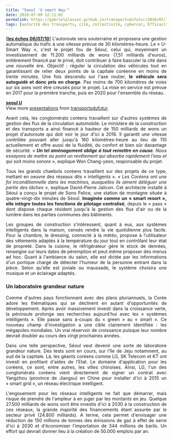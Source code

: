 ```yaml
---
title: "Seoul 'U smart Way'"
date: 2010-07-09 12:11:02
permalink: https://gabrielplassat.github.io/transportsdufutur/2010/07/les-echos-060710-lautoroute-sera-souterraine-et-proposera-une-gestion-automatique-du-trafic-a-une-vitesse-prevue-de-30-2.html
tags: [autorité des transports, cité, collectivité, cybercar, Efficacité énergétique, Infrastructure, partage de la voirie, Pay as You Move]
---
```


<p align="justify" class="texte">[<strong><a href="http://www.lesechos.fr/info/metiers/020636561006-la-coree-du-sud-veut-passer-du-green-au-smart-.htm" target="_blank">les échos 06/07/10</a></strong>] L'autoroute sera souterraine et proposera une gestion automatique du trafic à une vitesse prévue de 30 kilomètres-heure. Le « U-Smart Way », c'est le projet fou de Séoul, celui qui, moyennant un investissement de 11.200 milliards de wons (7,51 milliards d'euros), entièrement financé par le privé, doit contribuer à faire basculer la cité dans une nouvelle ère. Objectif : réguler la circulation des véhicules tout en garantissant de relier deux points de la capitale coréenne en moins de trente minutes. Une fois descendu sur l'axe routier, <strong>le véhicule sera autoguidé et donc pris en charge</strong>. Pas moins de 700 kilomètres de voies sur six axes vont être creusés pour le projet. La mise en service est prévue en 2017 pour la première tranche, puis en 2020 pour l'ensemble du réseau. </p> <div id="__ss_4719061"><strong><a href="http://www.slideshare.net/transportsdufutur/seoul-u" title="seoul U ">seoul U </a></strong>   <div>View more <a href="http://www.slideshare.net/">presentations</a> from <a href="http://www.slideshare.net/transportsdufutur">transportsdufutur</a>.</div></div> <p align="justify" class="texte"> </p>  <!--more-->  <p align="justify" class="texte">Avant cela, les conglomérats coréens travaillent sur d'autres systèmes de gestion des flux de la circulation automobile. Le ministère de la construction et des transports a ainsi financé à hauteur de 150 milliards de wons un projet d'autoroute qui doit voir le jour d'ici à 2016. Il garantit une vitesse contrôlée pouvant aller jusqu'à 160 kilomètres-heure au lieu de 110 actuellement et offre aussi de la fluidité, du confort et bien sûr davantage de sécurité. <em>« <strong>Un tel aménagement oblige à tout remettre en cause</strong>. Nous essayons de mettre au point un revêtement qui absorbe rapidement l'eau et qui soit moins sonore »</em>, explique Won Chang-yeon, responsable du projet. </p> <p align="justify" class="texte">Tous les grands chaebols coréens travaillent sur des projets de ce type, mettant en oeuvre des réseaux dits « intelligents ». <em>« Les Coréens ont une foi inconditionnelle dans les machines, auxquelles ils aiment déléguer une partie des tâches »</em>, explique David-Pierre Jalicon. Cet architecte installé à Séoul a conçu le projet de Sono Felice, une station de montagne située à quatre-vingt-dix minutes de Séoul. <strong>Imaginée comme un « smart resort », elle intègre toutes les fonctions de pilotage centralisé</strong>, depuis le « pass » dont dispose chaque résident jusqu'à la gestion des flux d'air ou de la lumière dans les parties communes des bâtiments. </p> <p align="justify" class="texte">Les groupes de construction s'intéressent, quant à eux, aux systèmes intelligents dans la maison, censés rendre la vie quotidienne plus facile. Pour la chambre, le dressing, connecté à la météo, propose à l'utilisateur des vêtements adaptés à la température du jour tout en contrôlant leur état de propreté. Dans la cuisine, le réfrigérateur gère le stock de denrées, renseigne sur leurs dates de péremption et peut même proposer des menus ad hoc. Quant à l'ambiance du salon, elle est dictée par les informations d'un portique chargé de détecter l'humeur de la personne entrant dans la pièce. Selon qu'elle est joviale ou maussade, le système choisira une musique et un éclairage adaptés. </p> <h3 align="justify">Un laboratoire grandeur nature</h3> <p align="justify" class="texte">Comme d'autres pays fonctionnant avec des plans pluriannuels, la Corée adore les thématiques qui se déclinent en autant d'opportunités de développement. Après avoir massivement investi dans la croissance verte, la péninsule prolonge ses recherches aujourd'hui avec les « systèmes intelligents ». Elle passe sans à-coups du « green » au « smart ». Ce nouveau champ d'investigation a une cible clairement identifiée : les mégapoles mondiales. Un vrai réservoir de croissance puisque leur nombre devrait doubler au cours des vingt prochaines années. </p> <p align="justify" class="texte">Dans une telle perspective, Séoul veut devenir une sorte de laboratoire grandeur nature. Des tests sont en cours, sur l'île de Jeju notamment, au sud de la capitale. Là, les géants coréens comme LG, SK Telecom et KT ont investi en profitant d'aides de l'Etat. Le domaine d'application pour les coréens, ce sont, entre autres, les villes chinoises. Ainsi, LG, l'un des conglomérats coréens vient directement de signer un contrat avec Yangzhou (province de Jiangsu) en Chine pour installer d'ici à 2015 un « smart grid », un réseau électrique intelligent. </p> <p align="justify" class="texte">L'engouement pour les réseaux intelligents ne fait que démarrer, mais risque de prendre de l'ampleur à en juger par les montants en jeu. Quelque 27.500 milliards de wons vont être investis d'ici à 2030 à la construction de ces réseaux, la grande majorité des financements étant assurée par le secteur privé (24.800 milliards). A terme, cela permet d'envisager une réduction de 150 millions de tonnes des émissions de gaz à effet de serre d'ici à 2030 et d'économiser l'importation de 344 millions de barils. Un effort qui devrait donner lieu à la création de 50.000 emplois par an. </p>
